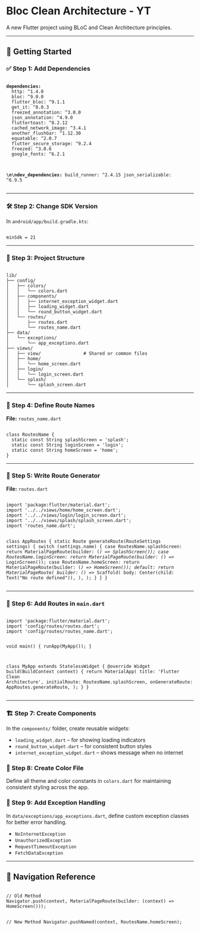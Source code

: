 <!DOCTYPE html>
<html lang="en">
<body>

  <h1>Bloc Clean Architecture - YT</h1>
  <p>A new Flutter project using BLoC and Clean Architecture principles.</p>

  <hr />

<h2>🚀 Getting Started</h2>

<h3>✅ Step 1: Add Dependencies</h3>
  <pre><code class="language-yaml">
<b>dependencies:</b>
  http: ^1.4.0
  bloc: ^9.0.0
  flutter_bloc: ^9.1.1
  get_it: ^8.0.3
  freezed_annotation: ^3.0.0
  json_annotation: ^4.9.0
  fluttertoast: ^8.2.12
  cached_network_image: ^3.4.1
  another_flushbar: ^1.12.30
  equatable: ^2.0.7
  flutter_secure_storage: ^9.2.4
  freezed: ^3.0.6
  google_fonts: ^6.2.1 <br>

<b>\n\ndev_dependencies:</b>
  build_runner: ^2.4.15
  json_serializable: ^6.9.5
</code></pre>

  <hr />

<h3>🛠️ Step 2: Change SDK Version</h3>
  <p>In <code>android/app/build.gradle.kts</code>:</p>
  <pre><code class="language-kotlin">
minSdk = 21
</code></pre>

  <hr />

<h3>📁 Step 3: Project Structure</h3>
  <pre><code>
lib/
├── config/
│   ├── colors/
│   │   └── colors.dart
│   ├── components/
│   │   ├── internet_exception_widget.dart        
│   │   ├── loading_widget.dart        
│   │   └── round_button_widget.dart
│   └── routes/
│       ├── routes.dart
│       └── routes_name.dart
├── data/
│   └── exceptions/
│       └── app_exceptions.dart
├── views/
│   ├── view/                # Shared or common files
│   ├── home/
│   │   └── home_screen.dart
│   ├── login/
│   │   └── login_screen.dart
│   └── splash/
│       └── splash_screen.dart
</code></pre>

  <hr />

<h3>📌 Step 4: Define Route Names</h3>
  <p><strong>File:</strong> <code>routes_name.dart</code></p>
  <pre><code class="language-dart">
class RoutesName {
  static const String splashScreen = 'splash';
  static const String loginScreen = 'login';
  static const String homeScreen = 'home';
}
</code></pre>

  <hr />

<h3>🧭 Step 5: Write Route Generator</h3>
  <p><strong>File:</strong> <code>routes.dart</code></p>
  <pre><code class="language-dart">
import 'package:flutter/material.dart';
import '../../views/home/home_screen.dart';
import '../../views/login/login_screen.dart';
import '../../views/splash/splash_screen.dart';
import 'routes_name.dart';

class AppRoutes {
static Route<dynamic> generateRoute(RouteSettings settings) {
switch (settings.name) {
case RoutesName.splashScreen:
return MaterialPageRoute(builder: (_) => SplashScreen());
case RoutesName.loginScreen:
return MaterialPageRoute(builder: (_) => LoginScreen());
case RoutesName.homeScreen:
return MaterialPageRoute(builder: (_) => HomeScreen());
default:
return MaterialPageRoute(
builder: (_) => Scaffold(
body: Center(child: Text("No route defined")),
),
);
}
}
}
</code></pre>

  <hr />

<h3>🏁 Step 6: Add Routes in <code>main.dart</code></h3>
  <pre><code class="language-dart">
import 'package:flutter/material.dart';
import 'config/routes/routes.dart';
import 'config/routes/routes_name.dart';

void main() {
  runApp(MyApp());
}

class MyApp extends StatelessWidget {
  @override
  Widget build(BuildContext context) {
    return MaterialApp(
      title: 'Flutter Clean Architecture',
      initialRoute: RoutesName.splashScreen,
      onGenerateRoute: AppRoutes.generateRoute,
    );
  }
}
</code></pre>

  <hr />

<h3>🏗️ Step 7: Create Components</h3>
  <p>
    In the <code>components/</code> folder, create reusable widgets:
  </p>
  <ul>
    <li><code>loading_widget.dart</code> – for showing loading indicators</li>
    <li><code>round_button_widget.dart</code> – for consistent button styles</li>
    <li><code>internet_exception_widget.dart</code> – shows message when no internet</li>
  </ul>

<h3>🎨 Step 8: Create Color File</h3>
  <p>
    Define all theme and color constants in <code>colors.dart</code> for maintaining consistent styling across the app.
  </p>

<h3>🧩 Step 9: Add Exception Handling</h3>
  <p>
    In <code>data/exceptions/app_exceptions.dart</code>, define custom exception classes for better error handling.
  </p>
  <ul>
    <li><code>NoInternetException</code></li>
    <li><code>UnauthorizedException</code></li>
    <li><code>RequestTimeoutException</code></li>
    <li><code>FetchDataException</code></li>
  </ul>

  <hr />

<h2>🧠 Navigation Reference</h2>
  <pre><code class="language-dart">
// Old Method
Navigator.push(context, MaterialPageRoute(builder: (context) => HomeScreen()));

// New Method
Navigator.pushNamed(context, RoutesName.homeScreen);
</code></pre>

</body>
</html>
